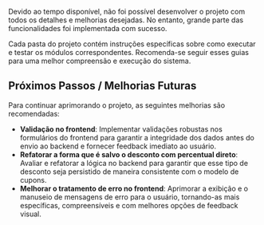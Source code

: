 Devido ao tempo disponível, não foi possível desenvolver o projeto com todos os detalhes e melhorias desejadas. No entanto, grande parte das funcionalidades foi implementada com sucesso.

Cada pasta do projeto contém instruções específicas sobre como executar e testar os módulos correspondentes. Recomenda-se seguir esses guias para uma melhor compreensão e execução do sistema.

## Próximos Passos / Melhorias Futuras

Para continuar aprimorando o projeto, as seguintes melhorias são recomendadas:

- **Validação no frontend**: Implementar validações robustas nos formulários do frontend para garantir a integridade dos dados antes do envio ao backend e fornecer feedback imediato ao usuário.
- **Refatorar a forma que é salvo o desconto com percentual direto**: Avaliar e refatorar a lógica no backend para garantir que esse tipo de desconto seja persistido de maneira consistente com o modelo de cupons.
- **Melhorar o tratamento de erro no frontend**: Aprimorar a exibição e o manuseio de mensagens de erro para o usuário, tornando-as mais específicas, compreensíveis e com melhores opções de feedback visual.
